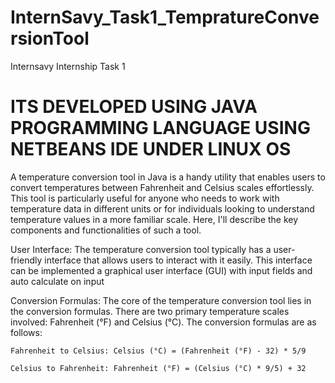 # InternSavy_Task1_TempratureConversionTool
Internsavy Internship Task 1
# ITS DEVELOPED USING JAVA PROGRAMMING LANGUAGE USING NETBEANS IDE UNDER LINUX OS

A temperature conversion tool in Java is a handy utility that enables users to convert temperatures between Fahrenheit and Celsius scales effortlessly. This tool is particularly useful for anyone who needs to work with temperature data in different units or for individuals looking to understand temperature values in a more familiar scale. Here, I'll describe the key components and functionalities of such a tool.

User Interface:
The temperature conversion tool typically has a user-friendly interface that allows users to interact with it easily. This interface can be implemented a graphical user interface (GUI) with input fields and auto calculate on input

Conversion Formulas:
The core of the temperature conversion tool lies in the conversion formulas. There are two primary temperature scales involved: Fahrenheit (°F) and Celsius (°C). The conversion formulas are as follows:

    Fahrenheit to Celsius: Celsius (°C) = (Fahrenheit (°F) - 32) * 5/9

    Celsius to Fahrenheit: Fahrenheit (°F) = (Celsius (°C) * 9/5) + 32

